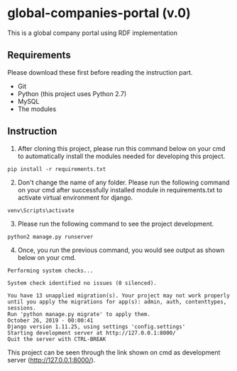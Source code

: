 # global-companies-portal (v.0)
This is a global company portal using RDF implementation

## Requirements
Please download these first before reading the instruction part.
- Git
- Python (this project uses Python 2.7)
- MySQL
- The modules 

## Instruction
1. After cloning this project, please run this command below on your cmd to automatically install the modules needed for developing this project.
```
pip install -r requirements.txt
```
2. Don't change the name of any folder. Please run the following command on your cmd after successfully installed module in requirements.txt to activate virtual environment for django.
```
venv\Scripts\activate
```
3. Please run the following command to see the project development.
```
python2 manage.py runserver
```
4. Once, you run the previous command, you would see output as shown below on your cmd.
```
Performing system checks...

System check identified no issues (0 silenced).

You have 13 unapplied migration(s). Your project may not work properly until you apply the migrations for app(s): admin, auth, contenttypes, sessions.
Run 'python manage.py migrate' to apply them.
October 26, 2019 - 00:00:41
Django version 1.11.25, using settings 'config.settings'
Starting development server at http://127.0.0.1:8000/
Quit the server with CTRL-BREAK
```
This project can be seen through the link shown on cmd as development server (http://127.0.0.1:8000/).

